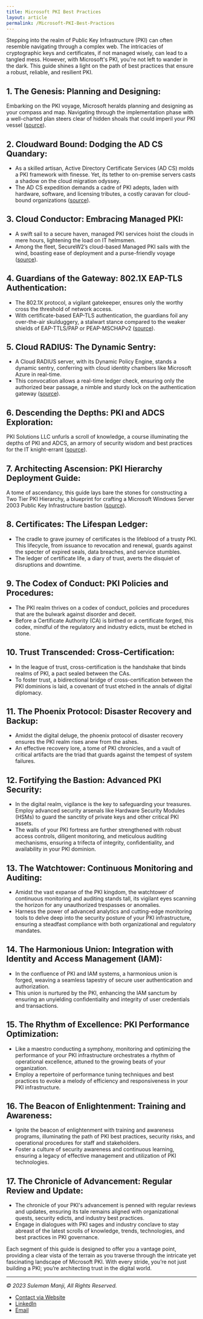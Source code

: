 ```yaml
---
title: Microsoft PKI Best Practices
layout: article
permalink: /Microsoft-PKI-Best-Practices
---
```


Stepping into the realm of Public Key Infrastructure (PKI) can often resemble navigating through a complex web. The intricacies of cryptographic keys and certificates, if not managed wisely, can lead to a tangled mess. However, with Microsoft's PKI, you're not left to wander in the dark. This guide shines a light on the path of best practices that ensure a robust, reliable, and resilient PKI.

## **1. The Genesis: Planning and Designing**:
   Embarking on the PKI voyage, Microsoft heralds planning and designing as your compass and map. Navigating through the implementation phase with a well-charted plan steers clear of hidden shoals that could imperil your PKI vessel ([source](https://techcommunity.microsoft.com/t5/core-infrastructure-and-security/designing-and-implementing-a-pki-part-i-design-and-planning/ba-p/259730)).

## **2. Cloudward Bound: Dodging the AD CS Quandary**:
   - As a skilled artisan, Active Directory Certificate Services (AD CS) molds a PKI framework with finesse. Yet, its tether to on-premise servers casts a shadow on the cloud migration odyssey.
   - The AD CS expedition demands a cadre of PKI adepts, laden with hardware, software, and licensing tributes, a costly caravan for cloud-bound organizations ([source](https://www.securew2.com/solutions/managed-pki-service/)).

## **3. Cloud Conductor: Embracing Managed PKI**:
   - A swift sail to a secure haven, managed PKI services hoist the clouds in mere hours, lightening the load on IT helmsmen.
   - Among the fleet, SecureW2’s cloud-based Managed PKI sails with the wind, boasting ease of deployment and a purse-friendly voyage ([source](https://www.securew2.com/solutions/managed-pki-service/)).

## **4. Guardians of the Gateway: 802.1X EAP-TLS Authentication**:
   - The 802.1X protocol, a vigilant gatekeeper, ensures only the worthy cross the threshold of network access.
   - With certificate-based EAP-TLS authentication, the guardians foil any over-the-air skulduggery, a stalwart stance compared to the weaker shields of EAP-TTLS/PAP or PEAP-MSCHAPv2 ([source](https://www.securew2.com/solutions/managed-pki-service/)).

## **5. Cloud RADIUS: The Dynamic Sentry**:
   - A Cloud RADIUS server, with its Dynamic Policy Engine, stands a dynamic sentry, conferring with cloud identity chambers like Microsoft Azure in real-time.
   - This convocation allows a real-time ledger check, ensuring only the authorized bear passage, a nimble and sturdy lock on the authentication gateway ([source](https://www.securew2.com/solutions/managed-pki-service/)).

## **6. Descending the Depths: PKI and ADCS Exploration**:
   PKI Solutions LLC unfurls a scroll of knowledge, a course illuminating the depths of PKI and ADCS, an armory of security wisdom and best practices for the IT knight-errant ([source](https://platform.pkisolutions.com/courses/microsoft-pki-in-depth)).

## **7. Architecting Ascension: PKI Hierarchy Deployment Guide**:
   A tome of ascendancy, this guide lays bare the stones for constructing a Two Tier PKI Hierarchy, a blueprint for crafting a Microsoft Windows Server 2003 Public Key Infrastructure bastion ([source](https://social.technet.microsoft.com/wiki/contents/articles/15037.ad-cs-step-by-step-guide-two-tier-pki-hierarchy-deployment.aspx)).

## **8. Certificates: The Lifespan Ledger**:
   - The cradle to grave journey of certificates is the lifeblood of a trusty PKI. This lifecycle, from issuance to revocation and renewal, guards against the specter of expired seals, data breaches, and service stumbles.
   - The ledger of certificate life, a diary of trust, averts the disquiet of disruptions and downtime.

## **9. The Codex of Conduct: PKI Policies and Procedures**:
   - The PKI realm thrives on a codex of conduct, policies and procedures that are the bulwark against disorder and deceit.
   - Before a Certificate Authority (CA) is birthed or a certificate forged, this codex, mindful of the regulatory and industry edicts, must be etched in stone.

## **10. Trust Transcended: Cross-Certification**:
   - In the league of trust, cross-certification is the handshake that binds realms of PKI, a pact sealed between the CAs.
   - To foster trust, a bidirectional bridge of cross-certification between the PKI dominions is laid, a covenant of trust etched in the annals of digital diplomacy.

## **11. The Phoenix Protocol: Disaster Recovery and Backup**:
   - Amidst the digital deluge, the phoenix protocol of disaster recovery ensures the PKI realm rises anew from the ashes.
   - An effective recovery lore, a tome of PKI chronicles, and a vault of critical artifacts are the triad that guards against the tempest of system failures.

## **12. Fortifying the Bastion: Advanced PKI Security**:
   - In the digital realm, vigilance is the key to safeguarding your treasures. Employ advanced security arsenals like Hardware Security Modules (HSMs) to guard the sanctity of private keys and other critical PKI assets.
   - The walls of your PKI fortress are further strengthened with robust access controls, diligent monitoring, and meticulous auditing mechanisms, ensuring a trifecta of integrity, confidentiality, and availability in your PKI dominion.

## **13. The Watchtower: Continuous Monitoring and Auditing**:
   - Amidst the vast expanse of the PKI kingdom, the watchtower of continuous monitoring and auditing stands tall, its vigilant eyes scanning the horizon for any unauthorized trespasses or anomalies.
   - Harness the power of advanced analytics and cutting-edge monitoring tools to delve deep into the security posture of your PKI infrastructure, ensuring a steadfast compliance with both organizational and regulatory mandates.

## **14. The Harmonious Union: Integration with Identity and Access Management (IAM)**:
   - In the confluence of PKI and IAM systems, a harmonious union is forged, weaving a seamless tapestry of secure user authentication and authorization.
   - This union is nurtured by the PKI, enhancing the IAM sanctum by ensuring an unyielding confidentiality and integrity of user credentials and transactions.

## **15. The Rhythm of Excellence: PKI Performance Optimization**:
   - Like a maestro conducting a symphony, monitoring and optimizing the performance of your PKI infrastructure orchestrates a rhythm of operational excellence, attuned to the growing beats of your organization.
   - Employ a repertoire of performance tuning techniques and best practices to evoke a melody of efficiency and responsiveness in your PKI infrastructure.

## **16. The Beacon of Enlightenment: Training and Awareness**:
   - Ignite the beacon of enlightenment with training and awareness programs, illuminating the path of PKI best practices, security risks, and operational procedures for staff and stakeholders.
   - Foster a culture of security awareness and continuous learning, ensuring a legacy of effective management and utilization of PKI technologies.

## **17. The Chronicle of Advancement: Regular Review and Update**:
   - The chronicle of your PKI's advancement is penned with regular reviews and updates, ensuring its tale remains aligned with organizational quests, security edicts, and industry best practices.
   - Engage in dialogues with PKI sages and industry conclave to stay abreast of the latest scrolls of knowledge, trends, technologies, and best practices in PKI governance.


Each segment of this guide is designed to offer you a vantage point, providing a clear vista of the terrain as you traverse through the intricate yet fascinating landscape of Microsoft PKI. With every stride, you’re not just building a PKI; you’re architecting trust in the digital world.

---
*© 2023 Suleman Manji, All Rights Reserved.*
* [Contact via Website](https://www.sulemanji.com)
* [LinkedIn](https://www.linkedin.com/in/sulemanmanji/)
* [Email](mailto:ssmanji89@gmail.com)

